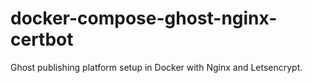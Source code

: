# docker-compose-ghost-nginx-certbot
Ghost publishing platform setup in Docker with Nginx and Letsencrypt.
